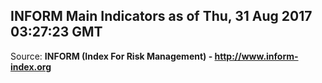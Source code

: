 ## INFORM Main Indicators as of Thu, 31 Aug 2017 03:27:23 GMT

Source: **INFORM (Index For Risk Management) - http://www.inform-index.org**
